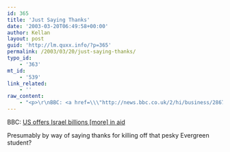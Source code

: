```yaml
---
id: 365
title: 'Just Saying Thanks'
date: '2003-03-20T06:49:58+00:00'
author: Kellan
layout: post
guid: 'http://lm.quxx.info/?p=365'
permalink: /2003/03/20/just-saying-thanks/
typo_id:
    - '363'
mt_id:
    - '539'
link_related:
    - ''
raw_content:
    - "<p>\r\nBBC: <a href=\\\"http://news.bbc.co.uk/2/hi/business/2867619.stm\\\">US offers Israel billions [more] in aid</a>\r\n</p>\r\n<p>\r\nPresumably by way of saying thanks for killing off that pesky Evergreen student?\r\n</p>"
---
```


BBC: [US offers Israel billions \[more\] in aid](http://news.bbc.co.uk/2/hi/business/2867619.stm)

Presumably by way of saying thanks for killing off that pesky Evergreen student?